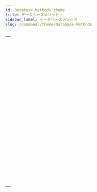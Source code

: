 ```yaml
---
id: Database_Methods_theme
title: データベースメソッド
sidebar_label: データベースメソッド
slug: /commands/theme/Database-Methods
---
```


|                                                                                                                                                               |
| ------------------------------------------------------------------------------------------------------------------------------------------------------------- |
| [<!-- INCLUDE #_command_.On Backup Shutdown database method.Syntax -->](../../commands-legacy/on-backup-shutdown-database-method.md)<br/>                     |
| [<!-- INCLUDE #_command_.On Backup Startup database method.Syntax -->](../../commands-legacy/on-backup-startup-database-method.md)<br/>                       |
| [<!-- INCLUDE #_command_.On Drop database method.Syntax -->](../../commands-legacy/on-drop-database-method.md)<br/>                                           |
| [<!-- INCLUDE #_command_.On Exit database method.Syntax -->](../../commands-legacy/on-exit-database-method.md)<br/>                                           |
| [<!-- INCLUDE #_command_.On Host Database Event database method.Syntax -->](../../commands-legacy/on-host-database-event-database-method.md)<br/>             |
| [<!-- INCLUDE #_command_.On Mobile App Action database method.Syntax -->](../../commands-legacy/on-mobile-app-action-database-method.md)<br/>                 |
| [<!-- INCLUDE #_command_.On Mobile App Authentication database method.Syntax -->](../../commands-legacy/on-mobile-app-authentication-database-method.md)<br/> |
| [<!-- INCLUDE #_command_.On REST Authentication database method.Syntax -->](../../commands-legacy/on-rest-authentication-database-method.md)<br/>             |
| [<!-- INCLUDE #_command_.On Server Close Connection database method.Syntax -->](../../commands-legacy/on-server-close-connection-database-method.md)<br/>     |
| [<!-- INCLUDE #_command_.On Server Open Connection database method.Syntax -->](../../commands-legacy/on-server-open-connection-database-method.md)<br/>       |
| [<!-- INCLUDE #_command_.On Server Shutdown database method.Syntax -->](../../commands-legacy/on-server-shutdown-database-method.md)<br/>                     |
| [<!-- INCLUDE #_command_.On Server Startup database method.Syntax -->](../../commands-legacy/on-server-startup-database-method.md)<br/>                       |
| [<!-- INCLUDE #_command_.On SQL Authentication database method.Syntax -->](../../commands-legacy/on-sql-authentication-database-method.md)<br/>               |
| [<!-- INCLUDE #_command_.On Startup database method.Syntax -->](../../commands-legacy/on-startup-database-method.md)<br/>                                     |
| [<!-- INCLUDE #_command_.On System Event database method.Syntax -->](../../commands-legacy/on-system-event-database-method.md)<br/>                           |
| [<!-- INCLUDE #_command_.On Web Authentication database method.Syntax -->](../../commands-legacy/on-web-authentication-database-method.md)<br/>               |
| [<!-- INCLUDE #_command_.On Web Connection database method.Syntax -->](../../commands-legacy/on-web-connection-database-method.md)<br/>                       |
| [<!-- INCLUDE #_command_.On Web Legacy Close Session database method.Syntax -->](../../commands-legacy/on-web-legacy-close-session-database-method.md)<br/>   |
